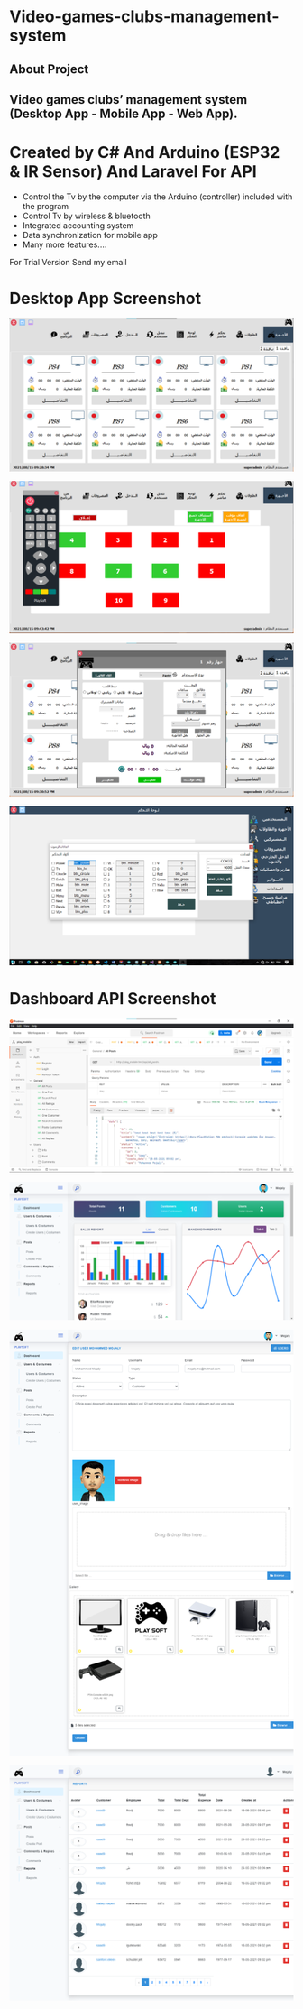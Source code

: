 # Video-games-clubs-management-system 


## About Project

## Video games clubs’ management system (Desktop App - Mobile App - Web App).
# Created by C# And Arduino (ESP32 & IR Sensor) And Laravel For API
- Control the Tv by the computer via the Arduino (controller) included with the program
- Control Tv by wireless & bluetooth
- Integrated accounting system
- Data synchronization for mobile app
- Many more features....

For Trial Version Send my email

# Desktop App Screenshot
<p align="center"><img src="https://github.com/Mohammed-Mojaly/Playstation-clubs-management/blob/main/screenshots/Desktop%20APP/0.png"></p>
<p align="center"><img src="https://github.com/Mohammed-Mojaly/Playstation-clubs-management/blob/main/screenshots/Desktop%20APP/Annotation%202021-08-15%20214359.png"></p>
<p align="center"><img src="https://github.com/Mohammed-Mojaly/Playstation-clubs-management/blob/main/screenshots/Desktop%20APP/Annotation%202021-08-15%20213102.png"></p>
<p align="center"><img src="https://github.com/Mohammed-Mojaly/Playstation-clubs-management/blob/main/screenshots/Desktop%20APP/Annotation%202021-08-17%20203459.png"></p>

# Dashboard API Screenshot
<p align="center"><img src="https://github.com/Mohammed-Mojaly/Playstation-clubs-management/blob/main/screenshots/API/postman.png"></p>
<p align="center"><img src="https://github.com/Mohammed-Mojaly/Playstation-clubs-management/blob/main/screenshots/API/1-%20%D8%A7%D9%84%D9%88%D8%A7%D8%AC%D9%87%D8%A9%20%D8%A7%D9%84%D8%B1%D8%A6%D9%8A%D8%B3%D9%8A%D8%A9.png"></p>
<p align="center"><img src="https://github.com/Mohammed-Mojaly/Playstation-clubs-management/blob/main/screenshots/API/5-%20%D8%AA%D8%B9%D8%AF%D9%8A%D9%84%20%D8%A7%D9%84%D8%B9%D9%85%D9%84%D8%A7%D8%A1%20%D9%88%D8%A7%D9%84%D9%85%D8%B3%D8%AA%D8%AE%D8%AF%D9%85%D9%8A%D9%86.png"></p>
<p align="center"><img src="https://github.com/Mohammed-Mojaly/Playstation-clubs-management/blob/main/screenshots/API/12%20-%20%D8%AA%D9%82%D8%A7%D8%B1%D9%8A%D8%B1%20%D8%A7%D9%84%D8%B9%D9%85%D9%84%D8%A7%D8%A1.png"></p>

